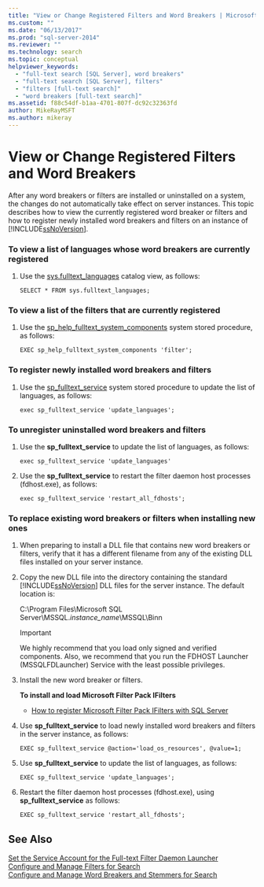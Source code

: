 ```yaml
---
title: "View or Change Registered Filters and Word Breakers | Microsoft Docs"
ms.custom: ""
ms.date: "06/13/2017"
ms.prod: "sql-server-2014"
ms.reviewer: ""
ms.technology: search
ms.topic: conceptual
helpviewer_keywords: 
  - "full-text search [SQL Server], word breakers"
  - "full-text search [SQL Server], filters"
  - "filters [full-text search]"
  - "word breakers [full-text search]"
ms.assetid: f88c54df-b1aa-4701-807f-dc92c32363fd
author: MikeRayMSFT
ms.author: mikeray
---
```

# View or Change Registered Filters and Word Breakers
  After any word breakers or filters are installed or uninstalled on a system, the changes do not automatically take effect on server instances. This topic describes how to view the currently registered word breaker or filters and how to register newly installed word breakers and filters on an instance of [!INCLUDE[ssNoVersion](../../includes/ssnoversion-md.md)].  
  
### To view a list of languages whose word breakers are currently registered  
  
1.  Use the [sys.fulltext_languages](/sql/relational-databases/system-catalog-views/sys-fulltext-languages-transact-sql) catalog view, as follows:  
  
    ```  
    SELECT * FROM sys.fulltext_languages;   
    ```  
  
### To view a list of the filters that are currently registered  
  
1.  Use the [sp_help_fulltext_system_components](/sql/relational-databases/system-stored-procedures/sp-help-fulltext-system-components-transact-sql) system stored procedure, as follows:  
  
    ```  
    EXEC sp_help_fulltext_system_components 'filter';    
    ```  
  
### To register newly installed word breakers and filters  
  
1.  Use the [sp_fulltext_service](/sql/relational-databases/system-stored-procedures/sp-fulltext-service-transact-sql) system stored procedure to update the list of languages, as follows:  
  
    ```  
    exec sp_fulltext_service 'update_languages';   
    ```  
  
### To unregister uninstalled word breakers and filters  
  
1.  Use the **sp_fulltext_service** to update the list of languages, as follows:  
  
    ```  
    exec sp_fulltext_service 'update_languages'  
    ```  
  
2.  Use the **sp_fulltext_service** to restart the filter daemon host processes (fdhost.exe), as follows:  
  
    ```  
    exec sp_fulltext_service 'restart_all_fdhosts';  
    ```  
  
### To replace existing word breakers or filters when installing new ones  
  
1.  When preparing to install a DLL file that contains new word breakers or filters, verify that it has a different filename from any of the existing DLL files installed on your server instance.  
  
2.  Copy the new DLL file into the directory containing the standard [!INCLUDE[ssNoVersion](../../includes/ssnoversion-md.md)] DLL files for the server instance. The default location is:  
  
     C:\Program Files\Microsoft SQL Server\MSSQL.*instance_name*\MSSQL\Binn  
  
    > [!IMPORTANT]  
    >  We highly recommend that you load only signed and verified components. Also, we recommend that you run the FDHOST Launcher (MSSQLFDLauncher) Service with the least possible privileges.  
  
3.  Install the new word breaker or filters.  
  
     **To install and load Microsoft Filter Pack IFilters**  
  
    -   [How to register Microsoft Filter Pack IFilters with SQL Server](https://go.microsoft.com/fwlink/?LinkId=130439)  
  
4.  Use **sp_fulltext_service** to load newly installed word breakers and filters in the server instance, as follows:  
  
    ```  
    EXEC sp_fulltext_service @action='load_os_resources', @value=1;  
    ```  
  
5.  Use **sp_fulltext_service** to update the list of languages, as follows:  
  
    ```  
    EXEC sp_fulltext_service 'update_languages';  
    ```  
  
6.  Restart the filter daemon host processes (fdhost.exe), using **sp_fulltext_service** as follows:  
  
    ```  
    EXEC sp_fulltext_service 'restart_all_fdhosts';   
    ```  
  
## See Also  
 [Set the Service Account for the Full-text Filter Daemon Launcher](set-the-service-account-for-the-full-text-filter-daemon-launcher.md)   
 [Configure and Manage Filters for Search](configure-and-manage-filters-for-search.md)   
 [Configure and Manage Word Breakers and Stemmers for Search](configure-and-manage-word-breakers-and-stemmers-for-search.md)  
  
  
